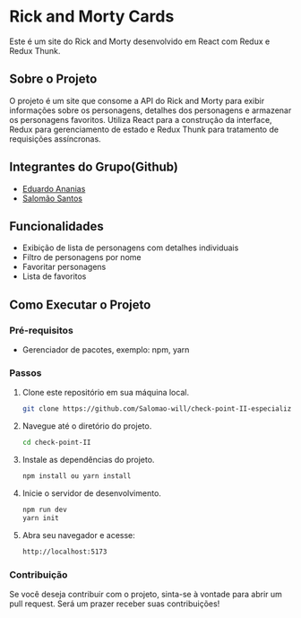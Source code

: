 # Rick and Morty Cards

Este é um site do Rick and Morty desenvolvido em React com Redux e Redux Thunk.

## Sobre o Projeto

O projeto é um site que consome a API do Rick and Morty para exibir informações sobre os personagens, detalhes dos personagens e armazenar os personagens favoritos. Utiliza React para a construção da interface, Redux para gerenciamento de estado e Redux Thunk para tratamento de requisições assíncronas.

## Integrantes do Grupo(Github)

- [Eduardo Ananias](https://github.com/Du-devBR)
- [Salomão Santos](https://github.com/Salomao-will)

## Funcionalidades

- Exibição de lista de personagens com detalhes individuais
- Filtro de personagens por nome
- Favoritar personagens
- Lista de favoritos

## Como Executar o Projeto

### Pré-requisitos

- Gerenciador de pacotes, exemplo: npm, yarn

### Passos

1. Clone este repositório em sua máquina local.

   ```bash
   git clone https://github.com/Salomao-will/check-point-II-especializacao.git
2. Navegue até o diretório do projeto.
    ```bash
    cd check-point-II
3. Instale as dependências do projeto.
    ```bash
    npm install ou yarn install
4. Inicie o servidor de desenvolvimento.
    ```bash
    npm run dev
    yarn init
5. Abra seu navegador e acesse:
    ```bash
    http://localhost:5173

### Contribuição
Se você deseja contribuir com o projeto, sinta-se à vontade para abrir um pull request. Será um prazer receber suas contribuições!
